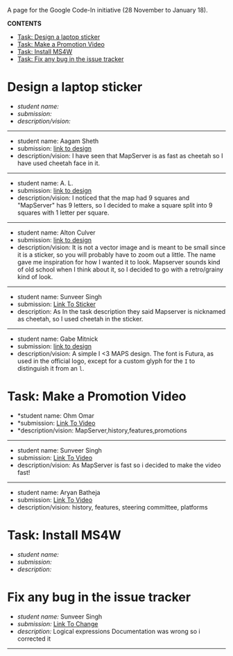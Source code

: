 A page for the Google Code-In initiative (28 November to January 18).

**CONTENTS**
* [Task: Design a laptop sticker](#logo)
* [Task: Make a Promotion Video](#video)
* [Task: Install MS4W](#ms4w)
* [Task: Fix any bug in the issue tracker](#bug)

# <a name="logo"> Design a laptop sticker

* *student name:*
* *submission:*
* *description/vision:*
---

* student name: Aagam Sheth
* submission: [link to design](https://docs.google.com/document/d/1Kav_PiEAhldZrkStfKPXe2jG4X08-aoU4CYA8fmn-34/edit?usp=sharing)
* description/vision: I have seen that MapServer is as fast as cheetah so I have used cheetah face in it.

---

* student name: A. L.
* submission: [link to design](https://docs.google.com/document/d/1mQhxiQ3IBtFT6w0JPFgdXe0V9jqWHvz-GK77rUX3HJM/edit?usp=sharing)
* description/vision: I noticed that the map had 9 squares and "MapServer" has 9 letters, so I decided to make a square split into 9 squares with 1 letter per square.

--- 

* student name: Alton Culver
* submission: [link to design](https://docs.google.com/document/d/1Tf27P5HQtT33q_Bb9sIgbrtrdaiUdfOjy1HHIJSRzaI/edit?usp=sharing)
* description/vision: It is not a vector image and is meant to be small since it is a sticker, so you will probably have to zoom out a little. The name gave me inspiration for how I wanted it to look. Mapserver sounds kind of old school when I think about it, so I decided to go with a retro/grainy kind of look.

---

* student name: Sunveer Singh
* submission: [Link To Sticker](https://github.com/Sunveer54/Mapserver-Logo/blob/master/Mapserverlogo.svg)
* description: As In the task description they said Mapserver is nicknamed as cheetah, so I used cheetah in the sticker.

--- 

* student name: Gabe Mitnick
* submission: [link to design](https://lut.im/R4A3qvw62y/t5K1esCxe7hZ1Myh.svg)
* description/vision: A simple I <3 MAPS design. The font is Futura, as used in the official logo, except for a custom glyph for the `I` to distinguish it from an `l`.

# <a name="video"> Task: Make a Promotion Video

* *student name: Ohm Omar
* *submission: [Link To Video](https://www.youtube.com/watch?v=7UEI-OX0Kk8&t=6s)
* *description/vision: MapServer,history,features,promotions

---
* student name: Sunveer Singh
* submission: [Link To Video](https://youtu.be/EkPd2v22Vxk)
* description/vision: As MapServer is fast so i decided to make the video fast!

---

* student name: Aryan Batheja
* submission: [Link To Video](https://www.youtube.com/watch?v=Du0qIHYXmj4)
* description/vision: history, features, steering committee, platforms

# <a name="ms4w"> Task: Install MS4W

* *student name:*
* *submission:*
* *description:*

# <a name="bug"> Fix any bug in the issue tracker

* *student name:* Sunveer Singh
* *submission:* [Link To Change](https://github.com/mapserver/docs/pull/205)
* *description:* Logical expressions Documentation was wrong so i corrected it


---
